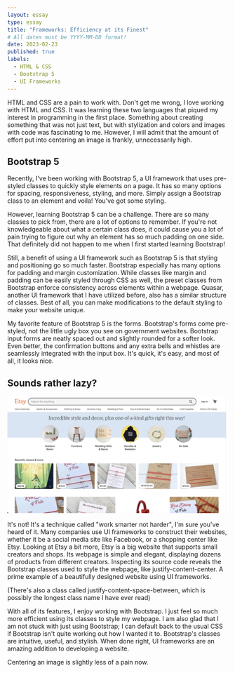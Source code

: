 ```yaml
---
layout: essay
type: essay
title: "Frameworks: Efficiency at its Finest"
# All dates must be YYYY-MM-DD format!
date: 2023-02-23
published: true
labels:
  - HTML & CSS
  - Bootstrap 5
  - UI Frameworks
---
```


HTML and CSS are a pain to work with. Don't get me wrong, I love working with HTML and CSS. It was learning these two languages that piqued my interest in programming in the first place. Something about creating something that was not just text, but with stylization and colors and images with code was fascinating to me. However, I will admit that the amount of effort put into centering an image is frankly, unnecessarily high.

## Bootstrap 5

Recently, I've been working with Bootstrap 5, a UI framework that uses pre-styled classes to quickly style elements on a page. It has so many options for spacing, responsiveness, styling, and more. Simply assign a Bootstrap class to an element and voila! You've got some styling.

However, learning Bootstrap 5 can be a challenge. There are so many classes to pick from, there are a lot of options to remember. If you're not knowledgeable about what a certain class does, it could cause you a lot of pain trying to figure out why an element has so much padding on one side. That definitely did not happen to me when I first started learning Bootstrap! 

Still, a benefit of using a UI framework such as Bootstrap 5 is that styling and positioning go so much faster. Bootstrap especially has many options for padding and margin customization. While classes like margin and padding can be easily styled through CSS as well, the preset classes from Bootstrap enforce consistency across elements within a webpage. Quasar, another UI framework that I have utilized before, also has a similar structure of classes. Best of all, you can make modifications to the default styling to make your website unique.

My favorite feature of Bootstrap 5 is the forms. Bootstrap's forms come pre-styled, not the little ugly box you see on government websites. Bootstrap input forms are neatly spaced out and slightly rounded for a softer look. Even better, the confirmation buttons and any extra bells and whistles are seamlessly integrated with the input box. It's quick, it's easy, and most of all, it looks nice.

## Sounds rather lazy?

<img width="600px" src="../img/frameworks/etsy.png" class="float-end pe-4" >

It's not! It's a technique called "work smarter not harder", I'm sure you've heard of it. Many companies use UI frameworks to construct their websites, whether it be a social media site like Facebook, or a shopping center like Etsy. Looking at Etsy a bit more, Etsy is a big website that supports small creators and shops. Its webpage is simple and elegant, displaying dozens of products from different creators. Inspecting its source code reveals the Bootstrap classes used to style the webpage, like justify-content-center. A prime example of a beautifully designed website using UI frameworks.

(There's also a class called justify-content-space-between, which is possibly the longest class name I have ever read)

With all of its features, I enjoy working with Bootstrap. I just feel so much more efficient using its classes to style my webpage. I am also glad that I am not stuck with just using Bootstrap; I can default back to the usual CSS if Bootstrap isn't quite working out how I wanted it to. Bootstrap's classes are intuitive, useful, and stylish. When done right, UI frameworks are an amazing addition to developing a website.

Centering an image is slightly less of a pain now.